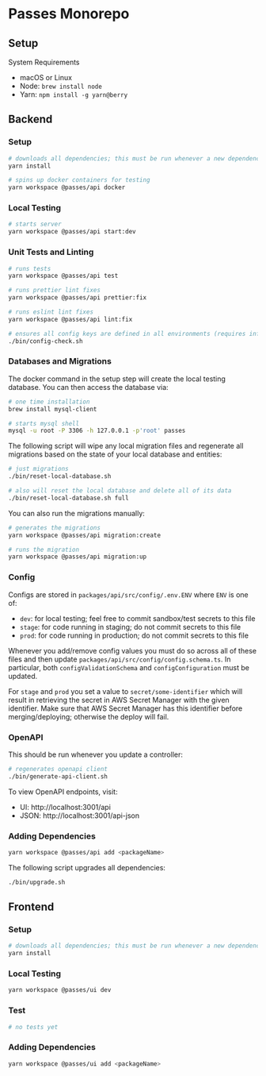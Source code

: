 # Passes Monorepo


## Setup

System Requirements

- macOS or Linux
- Node: `brew install node`
- Yarn: `npm install -g yarn@berry`


## Backend

### Setup

```bash
# downloads all dependencies; this must be run whenever a new dependency is added/removed
yarn install

# spins up docker containers for testing
yarn workspace @passes/api docker
```

### Local Testing

```bash
# starts server
yarn workspace @passes/api start:dev
```

### Unit Tests and Linting

```bash
# runs tests
yarn workspace @passes/api test

# runs prettier lint fixes
yarn workspace @passes/api prettier:fix

# runs eslint lint fixes
yarn workspace @passes/api lint:fix

# ensures all config keys are defined in all environments (requires infra repo)
./bin/config-check.sh
```

### Databases and Migrations

The docker command in the setup step will create the local testing database. You
can then access the database via:

```bash
# one time installation
brew install mysql-client

# starts mysql shell
mysql -u root -P 3306 -h 127.0.0.1 -p'root' passes
```

The following script will wipe any local migration files and regenerate all
migrations based on the state of your local database and entities:

```bash
# just migrations
./bin/reset-local-database.sh

# also will reset the local database and delete all of its data
./bin/reset-local-database.sh full
```

You can also run the migrations manually:

```bash
# generates the migrations
yarn workspace @passes/api migration:create

# runs the migration
yarn workspace @passes/api migration:up
```

### Config

Configs are stored in `packages/api/src/config/.env.ENV` where `ENV` is one of:

- `dev`: for local testing; feel free to commit sandbox/test secrets to this file
- `stage`: for code running in staging; do not commit secrets to this file
- `prod`: for code running in production; do not commit secrets to this file

Whenever you add/remove config values you must do so across all of these files
and then update `packages/api/src/config/config.schema.ts`. In particular, both
`configValidationSchema` and `configConfiguration` must be updated.

For `stage` and `prod` you set a value to `secret/some-identifier` which will
result in retrieving the secret in AWS Secret Manager with the given
identifier. Make sure that AWS Secret Manager has this identifier before
merging/deploying; otherwise the deploy will fail.

### OpenAPI

This should be run whenever you update a controller:

```bash
# regenerates openapi client
./bin/generate-api-client.sh
```

To view OpenAPI endpoints, visit:

- UI: http://localhost:3001/api
- JSON: http://localhost:3001/api-json

### Adding Dependencies

```bash
yarn workspace @passes/api add <packageName>
```

The following script upgrades all dependencies:

```bash
./bin/upgrade.sh
```


## Frontend

### Setup

```bash
# downloads all dependencies; this must be run whenever a new dependency is added/removed
yarn install
```

### Local Testing

```bash
yarn workspace @passes/ui dev
```

### Test

```bash
# no tests yet
```

### Adding Dependencies

```bash
yarn workspace @passes/ui add <packageName>
```
